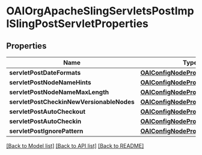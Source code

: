 # OAIOrgApacheSlingServletsPostImplSlingPostServletProperties

## Properties
Name | Type | Description | Notes
------------ | ------------- | ------------- | -------------
**servletPostDateFormats** | [**OAIConfigNodePropertyArray***](OAIConfigNodePropertyArray.md) |  | [optional] 
**servletPostNodeNameHints** | [**OAIConfigNodePropertyArray***](OAIConfigNodePropertyArray.md) |  | [optional] 
**servletPostNodeNameMaxLength** | [**OAIConfigNodePropertyInteger***](OAIConfigNodePropertyInteger.md) |  | [optional] 
**servletPostCheckinNewVersionableNodes** | [**OAIConfigNodePropertyBoolean***](OAIConfigNodePropertyBoolean.md) |  | [optional] 
**servletPostAutoCheckout** | [**OAIConfigNodePropertyBoolean***](OAIConfigNodePropertyBoolean.md) |  | [optional] 
**servletPostAutoCheckin** | [**OAIConfigNodePropertyBoolean***](OAIConfigNodePropertyBoolean.md) |  | [optional] 
**servletPostIgnorePattern** | [**OAIConfigNodePropertyString***](OAIConfigNodePropertyString.md) |  | [optional] 

[[Back to Model list]](../README.md#documentation-for-models) [[Back to API list]](../README.md#documentation-for-api-endpoints) [[Back to README]](../README.md)


